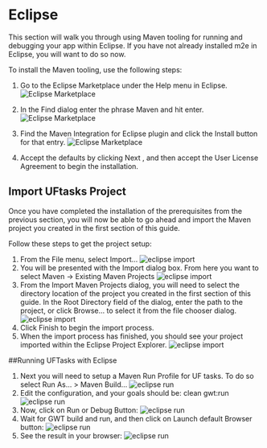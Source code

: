 # Eclipse
This section will walk you through using Maven tooling for running and debugging your app within Eclipse. If you have not already installed m2e in Eclipse, you will want to do so now.

To install the Maven tooling, use the following steps:

1. Go to the Eclipse Marketplace under the Help menu in Eclipse.
![Eclipse Marketplace](eclipse1.png)

2. In the Find dialog enter the phrase Maven and hit enter.
![Eclipse Marketplace](eclipse2.png)

3. Find the Maven Integration for Eclipse plugin and click the Install button for that entry.
![Eclipse Marketplace](eclipse3.png)
4. Accept the defaults by clicking Next , and then accept the User License Agreement to begin the installation.

## Import UFtasks Project

Once you have completed the installation of the prerequisites from the previous section, you will now be able to go ahead and import the Maven project you created in the first section of this guide.

Follow these steps to get the project setup:

1. From the File menu, select Import…
![eclipse import](eclipseImport1.png)
2. You will be presented with the Import dialog box. From here you want to select Maven → Existing Maven Projects
![eclipse import](eclipseImport2.png)
3. From the Import Maven Projects dialog, you will need to select the directory location of the project you created in the first section of this guide. In the Root Directory field of the dialog, enter the path to the project, or click Browse… to select it from the file chooser dialog.
![eclipse import](eclipseImport3.png)
4. Click Finish to begin the import process.
5. When the import process has finished, you should see your project imported within the Eclipse Project Explorer.
![eclipse import](eclipseImport4.png)


##Running UFTasks with Eclipse

1. Next you will need to setup a Maven Run Profile for UF tasks. To do so select Run As… > Maven Build…
![eclipse run](eclipseRun1.png)
2. Edit the configuration, and your goals should be: clean gwt:run
![eclipse run](eclipseRun2.png)
3. Now, click on Run or Debug Button:
![eclipse run](eclipseRun3.png)
4. Wait for GWT build and run, and then click on Launch default Browser button:
![eclipse run](eclipseRun4.png)
5. See the result in your browser:
![eclipse run](eclipseRun5.png)
